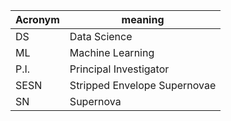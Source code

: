 | Acronym      | meaning |
| ----------- | ----------- |
| DS     | Data Science        |
| ML     | Machine Learning        |
| P.I.       | Principal Investigator   |
| SESN      | Stripped Envelope Supernovae       |
| SN     | Supernova        |
